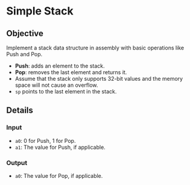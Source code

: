 # Simple Stack

## Objective
Implement a stack data structure in assembly with basic operations like Push and Pop.

- **Push**: adds an element to the stack.
- **Pop**: removes the last element and returns it.
- Assume that the stack only supports 32-bit values and the memory space will not cause an overflow.
- `sp` points to the last element in the stack.

## Details

### Input
- `a0`: 0 for Push, 1 for Pop.
- `a1`: The value for Push, if applicable.

### Output
- `a0`: The value for Pop, if applicable.
